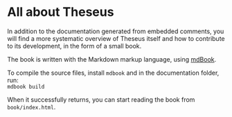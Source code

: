 # All about Theseus

In addition to the documentation generated from embedded comments, you will find a more systematic overview of Theseus itself and how to contribute to its development, in the form of a small book.

The book is written with the Markdown markup language, using [mdBook](https://rust-lang-nursery.github.io/mdBook/).

To compile the source files, install `mdbook` and in the documentation folder, run:    
`mdbook build`

When it successfully returns, you can start reading the book from `book/index.html`.